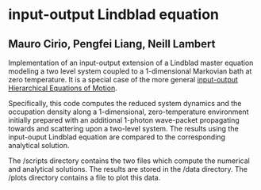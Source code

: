 # input-output Lindblad equation
## Mauro Cirio, Pengfei Liang, Neill Lambert

Implementation of an input-output extension of a Lindblad master equation modeling a two level system coupled to a 1-dimensional Markovian bath at zero temperature.
It is a special case of the more general [input-output Hierarchical Equations of Motion](https://arxiv.org/pdf/2408.12221).

Specifically, this code computes the reduced system dynamics and the occupation density along a 1-dimensional, zero-temperature environment initially prepared with an additional 1-photon wave-packet propagating towards and scattering upon a two-level system. The results using the input-ouput Lindblad equation are compared to the corresponding analytical solution.

The /scripts directory contains the two files which compute the numerical and analytical solutions. The results are stored in the /data directory. The /plots directory contains a file to plot this data.
